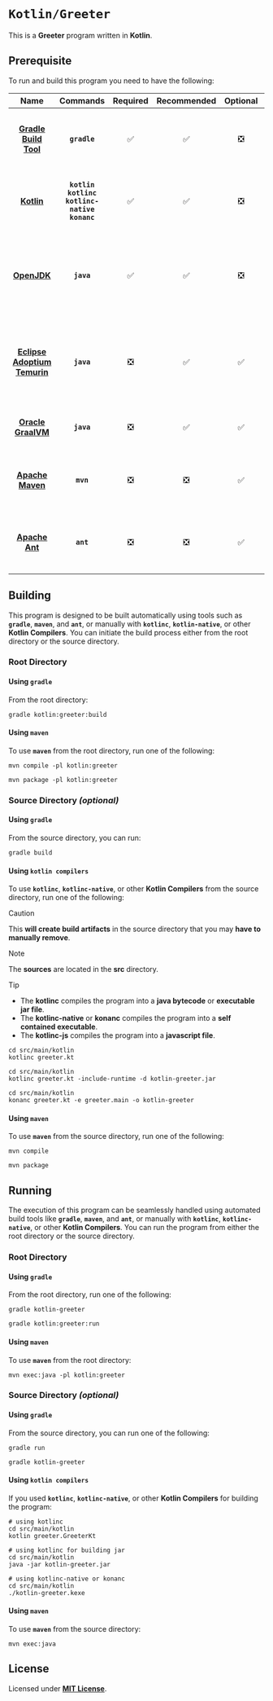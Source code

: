 # `Kotlin/Greeter`

This is a **Greeter** program written in **Kotlin**.

## Prerequisite

To run and build this program you need to have the following:

<div align="center">

| Name | Commands | Required | Recommended | Optional | Notes |
|:----:|:--------:|:--------:|:-----------:|:--------:|:-----:|
| [**Gradle Build Tool**](https://gradle.org/install/#with-a-package-manager) | **`gradle`** | &#9989; | &#9989; | &#10062; | **`sdk install gradle`**<br>or<br>**`apt install gradle`** |
| [**Kotlin**](https://kotlinlang.org/docs/getting-started.html#install-kotlin) | **`kotlin`**<br>**`kotlinc`**<br>**`kotlinc-native`**<br>**`konanc`** | &#9989; | &#9989; | &#10062; | **`sdk install kotlin`**<br>or<br>**`brew install kotlin`** |
| [**OpenJDK**](https://openjdk.org/install/) | **`java`** | &#9989; | &#9989; | &#10062; | **`sdk install java x.y.z-open`**<br>or<br>**`apt install openjdk-x-jdk`** |
| [**Eclipse Adoptium Temurin**](https://adoptium.net/installation/linux/) | **`java`** | &#10062; | &#9989; | &#9989; | **`sdk install java x.y.z-tem`**<br>or<br>**`apt install temurin-x-jdk`** |
| [**Oracle GraalVM**](https://www.graalvm.org/downloads/#) | **`java`** | &#10062; | &#9989; | &#9989; | **`sdk install java x.y.z-graal`** |
| [**Apache Maven**](https://maven.apache.org/install.html) | **`mvn`** | &#10062; | &#10062; | &#9989; | **`sdk install maven`**<br>or<br>**`apt install maven`** |
| [**Apache Ant**](https://ant.apache.org/bindownload.cgi) | **`ant`** | &#10062; | &#10062; | &#9989; | **`sdk install ant`**<br>or<br>**`apt install ant`** |

</div>

## Building

This program is designed to be built automatically using tools such as
**`gradle`**, **`maven`**, and **`ant`**, or manually with **`kotlinc`**,
**`kotlin-native`**, or other **Kotlin Compilers**. You can initiate the build
process either from the root directory or the source directory.

### Root Directory

#### Using `gradle`

From the root directory:

```
gradle kotlin:greeter:build
```

#### Using `maven`

To use **`maven`** from the root directory, run one of the following:

```
mvn compile -pl kotlin:greeter
```
```
mvn package -pl kotlin:greeter
```

<!--

#### Using `ant`

TODO:

-->

### Source Directory _(optional)_

#### Using `gradle`

From the source directory, you can run:

```
gradle build
```

#### Using `kotlin compilers`

To use **`kotlinc`**, **`kotlinc-native`**, or other **Kotlin Compilers** from
the source directory, run one of the following:

> [!CAUTION]
> This **will create build artifacts** in the source directory that you may
> **have to manually remove**.

> [!NOTE]
> The **sources** are located in the **src** directory.

> [!TIP]
> * The **kotlinc** compiles the program into a **java bytecode** or
>   **executable jar file**.
> * The **kotlinc-native** or **konanc** compiles the program into a **self
>   contained executable**.
> * The **kotlinc-js** compiles the program into a **javascript file**.

```
cd src/main/kotlin
kotlinc greeter.kt
```
```
cd src/main/kotlin
kotlinc greeter.kt -include-runtime -d kotlin-greeter.jar
```
```
cd src/main/kotlin
konanc greeter.kt -e greeter.main -o kotlin-greeter
```

#### Using `maven`

To use **`maven`** from the source directory, run one of the
following:

```
mvn compile
```
```
mvn package
```

<!--

#### Using `ant`

TODO:

-->

## Running

The execution of this program can be seamlessly handled using automated build
tools like **`gradle`**, **`maven`**, and **`ant`**, or manually with
**`kotlinc`**, **`kotlinc-native`**, or other **Kotlin Compilers**. You can run
the program from either the root directory or the source directory.

### Root Directory

#### Using `gradle`

From the root directory, run one of the following:

```
gradle kotlin-greeter
```
```
gradle kotlin:greeter:run
```

#### Using `maven`

To use **`maven`** from the root directory:

```
mvn exec:java -pl kotlin:greeter
```

<!--

#### Using `ant`

TODO:

-->

### Source Directory _(optional)_

#### Using `gradle`

From the source directory, you can run one of the following:

```
gradle run
```
```
gradle kotlin-greeter
```

#### Using `kotlin compilers`

If you used **`kotlinc`**, **`kotlinc-native`**, or other **Kotlin Compilers**
for building the program:

```
# using kotlinc
cd src/main/kotlin
kotlin greeter.GreeterKt
```
```
# using kotlinc for building jar
cd src/main/kotlin
java -jar kotlin-greeter.jar
```
```
# using kotlinc-native or konanc
cd src/main/kotlin
./kotlin-greeter.kexe
```

#### Using `maven`

To use **`maven`** from the source directory:

```
mvn exec:java
```

<!--

#### Using `ant`

TODO:

-->

## License

Licensed under [**MIT License**](LICENSE).

